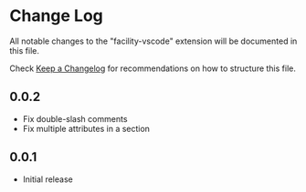 # Change Log
All notable changes to the "facility-vscode" extension will be documented in this file.

Check [Keep a Changelog](http://keepachangelog.com/) for recommendations on how to structure this file.

## 0.0.2
- Fix double-slash comments
- Fix multiple attributes in a section

## 0.0.1
- Initial release
